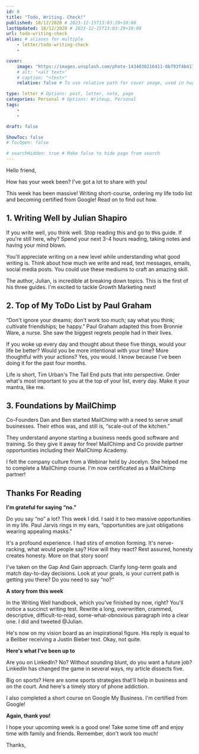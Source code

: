 ```yaml
---
id: 8
title: "Todo, Writing. Check!"
published: 18/12/2020 # 2023-12-15T13:03:29+10:00
lastUpdated: 18/12/2020 # 2023-12-15T13:03:29+10:00
url: todo-writing-check
alias: # aliases for multiple
    - letter/todo-writing-check
    - 

cover:
    image: "https://images.unsplash.com/photo-1434030216411-0b793f4b4173?ixid=MXwxNTI0MzJ8MHwxfGFsbHx8fHx8fHx8&ixlib=rb-1.2.1&fm=jpg&q=85&fit=crop&w=1080&h=auto"
    # alt: "<alt text>"
    # caption: "<text>"
    relative: false # To use relative path for cover image, used in hugo Page-bundles 

type: letter # Options: post, letter, note, page
categories: Personal # Options: Writeup, Personal
tags:
    - 
    - 

draft: false

ShowToc: false
# TocOpen: false

# searchHidden: true # Make false to hide page from search
---
```


Hello friend,

How has your week been? I've got a lot to share with you!

This week has been massive! Writing short-course, ordering my life todo list and becoming certified from Google! Read on to find out how.

## 1. Writing Well by Julian Shapiro
If you write well, you think well. Stop reading this and go to this guide. If you're still here, why? Spend your next 3-4 hours reading, taking notes and having your mind blown.

You'll appreciate writing on a new level while understanding what good writing is. Think about how much we write and read, text messages, emails, social media posts. You could use these mediums to craft an amazing skill.

The author, Julian, is incredible at breaking down topics. This is the first of his three guides. I'm excited to tackle Growth Marketing next!

## 2. Top of My ToDo List by Paul Graham
“Don't ignore your dreams; don't work too much; say what you think; cultivate friendships; be happy.” Paul Graham adapted this from Bronnie Ware, a nurse. She saw the biggest regrets people had in their lives.

If you woke up every day and thought about these five things, would your life be better? Would you be more intentional with your time? More thoughtful with your actions? Yes, you would. I know because I've been doing it for the past four months.

Life is short, Tim Urban's The Tail End puts that into perspective. Order what's most important to you at the top of your list, every day. Make it your mantra, like me.

## 3. Foundations by MailChimp
Co-Founders Dan and Ben started MailChimp with a need to serve small businesses. Their ethos was, and still is, “scale-out of the kitchen.”

They understand anyone starting a business needs good software and training. So they give it away for free! MailChimp and Co provide partner opportunities including their MailChimp Academy.

I felt the company culture from a Webinar held by Jocelyn. She helped me to complete a MailChimp course. I'm now certificated as a MailChimp partner!


## Thanks For Reading

**I'm grateful for saying “no.”**

Do you say “no” a lot? This week I did. I said it to two massive opportunities in my life. Paul Jarvis rings in my ears, “opportunities are just obligations wearing appealing masks.”

It's a profound experience. I had stirs of emotion forming. It's nerve-racking, what would people say? How will they react? Rest assured, honesty creates honesty. More on that story soon!

I've taken on the Gap And Gain approach. Clarify long-term goals and match day-to-day decisions. Look at your goals, is your current path is getting you there? Do you need to say “no?”

**A story from this week**

In the Writing Well handbook, which you've finished by now, right? You'll notice a succinct writing test. Rewrite a long, overwritten, crammed, descriptive, difficult-to-read, some-what-obnoxious paragraph into a clear one. I did and tweeted @Julian.


He's now on my vision board as an inspirational figure. His reply is equal to a Beilber receiving a Justin Bieber text. Okay, not quite.

**Here's what I've been up to**

Are you on LinkedIn? No? Without sounding blunt, do you want a future job? LinkedIn has changed the game in several ways, my article dissects five.

Big on sports? Here are some sports strategies that'll help in business and on the court. And here's a timely story of phone addiction.

I also completed a short course on Google My Business. I'm certified from Google!

**Again, thank you!**

I hope your upcoming week is a good one! Take some time off and enjoy time with family and friends. Remember, don't work too much!

Thanks,